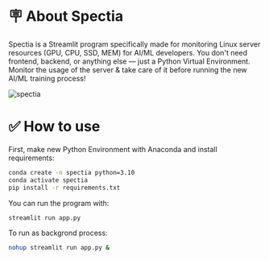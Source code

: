 # 🪧 About Spectia

Spectia is a Streamlit program specifically made for monitoring Linux server resources (GPU, CPU, SSD, MEM) for AI/ML developers. You don't need frontend, backend, or anything else — just a Python Virtual Environment. Monitor the usage of the server & take care of it before running the new AI/ML training process!

![spectia](https://github.com/user-attachments/assets/1f878967-1370-45b5-970d-cc9770e1c99b)


# ✅ How to use

First, make new Python Environment with Anaconda and install requirements:
```bash
conda create -n spectia python=3.10
conda activate spectia
pip install -r requirements.txt
```

You can run the program with:
```bash
streamlit run app.py
```

To run as backgrond process:
```bash
nohup streamlit run app.py &
```
